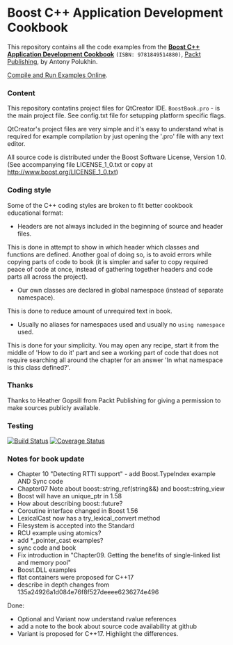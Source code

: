 Boost C++ Application Development Cookbook
===================================
This repository contains all the code examples from the **[Boost C++ Application Development Cookbook](http://www.packtpub.com/boost-cplusplus-application-development-cookbook/book)** `(ISBN: 9781849514880)`, [Packt Publishing](http://www.packtpub.com), by Antony Polukhin.

[Compile and Run Examples Online](http://apolukhin.github.io/Boost-Cookbook-4880OS/).

### Content
This repository contatins project files for QtCreator IDE. `BoostBook.pro` - is the main project file.
See config.txt file for setupping platform specific flags.

QtCreator's project files are very simple and it's easy to understand what is required for example
compilation by just opening the '.pro' file with any text editor.

All source code is distributed under the Boost Software License, Version 1.0.
(See accompanying file LICENSE_1_0.txt or copy at http://www.boost.org/LICENSE_1_0.txt)


### Coding style
Some of the C++ coding styles are broken to fit better cookbook educational format:

* Headers are not always included in the beginning of source and header files.

This is done in attempt to show in which header which classes and functions
are defined. Another goal of doing so, is to avoid errors while copying parts
of code to book (it is simpler and safer to copy required peace of code at
once, instead of gathering together headers and code parts all across the project).

* Our own classes are declared in global namespace (instead of separate namespace).

This is done to reduce amount of unrequired text in book.

* Usually no aliases for namespaces used and usually no `using namespace` used.

This is done for your simplicity. You may open any recipe, start it from the
middle of 'How to do it' part and see a working part of code that does not
require searching all around the chapter for an answer 'In what namespace is
this class defined?'.


### Thanks
Thanks to Heather Gopsill from Packt Publishing for giving a permission to make sources publicly available. 

### Testing
[![Build Status](https://travis-ci.org/apolukhin/Boost-Cookbook-4880OS.svg?branch=master)](https://travis-ci.org/apolukhin/Boost-Cookbook-4880OS) [![Coverage Status](https://coveralls.io/repos/apolukhin/Boost-Cookbook-4880OS/badge.svg)](https://coveralls.io/r/apolukhin/Boost-Cookbook-4880OS)

### Notes for book update
* Chapter 10 "Detecting RTTI support" - add Boost.TypeIndex example AND Sync code
* Chapter07 Note about boost::string_ref(string&&) and boost::string_view
* Boost will have an unique_ptr in 1.58
* How about describing boost::future?
* Coroutine interface changed in Boost 1.56
* LexicalCast now has a try_lexical_convert method
* Filesystem is accepted into the Standard
* RCU example using atomics?
* add *_pointer_cast examples?
* sync code and book
* Fix introduction in "Chapter09. Getting the benefits of single-linked list and memory pool"
* Boost.DLL examples
* flat containers were proposed for C++17
* describe in depth changes from 135a24926a1d084e76f8f527deeee6236274e496

Done:
* Optional and Variant now understand rvalue references
* add a note to the book about source code availability at github
* Variant is proposed for C++17. Highlight the differences.

